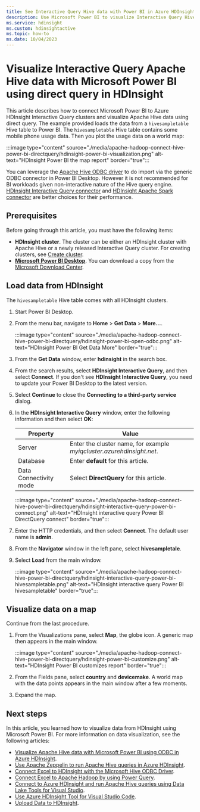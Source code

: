 ```yaml
---
title: See Interactive Query Hive data with Power BI in Azure HDInsight
description: Use Microsoft Power BI to visualize Interactive Query Hive data from Azure HDInsight
ms.service: hdinsight
ms.custom: hdinsightactive
ms.topic: how-to
ms.date: 10/04/2023
---
```


# Visualize Interactive Query Apache Hive data with Microsoft Power BI using direct query in HDInsight

This article describes how to connect Microsoft Power BI to Azure HDInsight Interactive Query clusters and visualize Apache Hive data using direct query. The example provided loads the data from a `hivesampletable` Hive table to Power BI. The `hivesampletable` Hive table contains some mobile phone usage data. Then you plot the usage data on a world map:

:::image type="content" source="./media/apache-hadoop-connect-hive-power-bi-directquery/hdinsight-power-bi-visualization.png" alt-text="HDInsight Power BI the map report" border="true":::

You can leverage the [Apache Hive ODBC driver](../hadoop/apache-hadoop-connect-hive-power-bi.md) to do import via the generic ODBC connector in Power BI Desktop. However it is not recommended for BI workloads given non-interactive nature of the Hive query engine. [HDInsight Interactive Query connector](./apache-hadoop-connect-hive-power-bi-directquery.md) and [HDInsight Apache Spark connector](/power-bi/spark-on-hdinsight-with-direct-connect) are better choices for their performance.

## Prerequisites
Before going through this article, you must have the following items:

* **HDInsight cluster**. The cluster can be either an HDInsight cluster with Apache Hive or a newly released Interactive Query cluster. For creating clusters, see [Create cluster](../hadoop/apache-hadoop-linux-tutorial-get-started.md).
* **[Microsoft Power BI Desktop](https://powerbi.microsoft.com/desktop/)**. You can download a copy from the [Microsoft Download Center](https://www.microsoft.com/download/details.aspx?id=45331).

## Load data from HDInsight

The `hivesampletable` Hive table comes with all HDInsight clusters.

1. Start Power BI Desktop.

2. From the menu bar, navigate to **Home** > **Get Data** > **More...**.

    :::image type="content" source="./media/apache-hadoop-connect-hive-power-bi-directquery/hdinsight-power-bi-open-odbc.png" alt-text="HDInsight Power BI Get Data More" border="true":::

3. From the **Get Data** window, enter **hdinsight** in the search box.  

4. From the search results, select **HDInsight Interactive Query**, and then select **Connect**.  If you don't see **HDInsight Interactive Query**, you need to update your Power BI Desktop to the latest version.

5. Select **Continue** to close the **Connecting to a third-party service** dialog.

6. In the **HDInsight Interactive Query** window, enter the following information and then select **OK**:

    |Property | Value |
    |---|---|
    |Server |Enter the cluster name, for example *myiqcluster.azurehdinsight.net*.|
    |Database |Enter **default** for this article.|
    |Data Connectivity mode |Select **DirectQuery** for this article.|

    :::image type="content" source="./media/apache-hadoop-connect-hive-power-bi-directquery/hdinsight-interactive-query-power-bi-connect.png" alt-text="HDInsight interactive query Power BI DirectQuery connect" border="true":::

7. Enter the HTTP credentials, and then select **Connect**. The default user name is **admin**.

8. From the **Navigator** window in the left pane, select **hivesampletale**.

9. Select **Load** from the main window.

    :::image type="content" source="./media/apache-hadoop-connect-hive-power-bi-directquery/hdinsight-interactive-query-power-bi-hivesampletable.png" alt-text="HDInsight interactive query Power BI hivesampletable" border="true":::

## Visualize data on a map

Continue from the last procedure.

1. From the Visualizations pane, select **Map**, the globe icon. A generic map then appears in the main window.

    :::image type="content" source="./media/apache-hadoop-connect-hive-power-bi-directquery/hdinsight-power-bi-customize.png" alt-text="HDInsight Power BI customizes report" border="true":::

2. From the Fields pane, select **country** and **devicemake**. A world map with the data points appears in the main window after a few moments.

3. Expand the map.

## Next steps
In this article, you learned how to visualize data from HDInsight using Microsoft Power BI.  For more information on data visualization, see the following articles:

* [Visualize Apache Hive data with Microsoft Power BI using ODBC in Azure HDInsight](../hadoop/apache-hadoop-connect-hive-power-bi.md). 
* [Use Apache Zeppelin to run Apache Hive queries in Azure HDInsight](../interactive-query/hdinsight-connect-hive-zeppelin.md).
* [Connect Excel to HDInsight with the Microsoft Hive ODBC Driver](../hadoop/apache-hadoop-connect-excel-hive-odbc-driver.md).
* [Connect Excel to Apache Hadoop by using Power Query](../hadoop/apache-hadoop-connect-excel-power-query.md).
* [Connect to Azure HDInsight and run Apache Hive queries using Data Lake Tools for Visual Studio](../hadoop/apache-hadoop-visual-studio-tools-get-started.md).
* [Use Azure HDInsight Tool for Visual Studio Code](../hdinsight-for-vscode.md).
* [Upload Data to HDInsight](./../hdinsight-upload-data.md).
